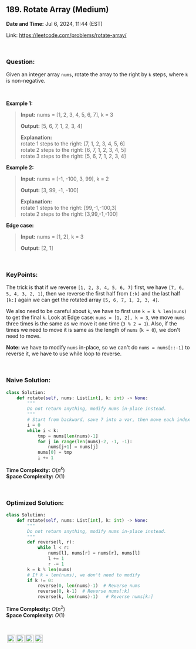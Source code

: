 ## 189. Rotate Array (Medium)
**Date and Time:** Jul 6, 2024, 11:44 (EST)

Link: https://leetcode.com/problems/rotate-array/

<br>

### Question:
Given an integer array `nums`, rotate the array to the right by `k` steps, where `k` is non-negative.

<br>

**Example 1:**
> **Input:** nums = [1, 2, 3, 4, 5, 6, 7], k = 3
> 
> **Output:** [5, 6, 7, 1, 2, 3, 4]
>
> **Explanation:** <br>
> rotate 1 steps to the right: [7, 1, 2, 3, 4, 5, 6] <br>
> rotate 2 steps to the right: [6, 7, 1, 2, 3, 4, 5] <br>
> rotate 3 steps to the right: [5, 6, 7, 1, 2, 3, 4]

**Example 2:**
> **Input:** nums = [-1, -100, 3, 99], k = 2
> 
> **Output:** [3, 99, -1, -100]
>
> **Explanation:** <br>
> rotate 1 steps to the right: [99,-1,-100,3] <br>
> rotate 2 steps to the right: [3,99,-1,-100]

**Edge case:**
> **Input:** nums = [1, 2], k = 3
>
> **Output:** [2, 1]

<br>

### KeyPoints: 
The trick is that if we reverse `[1, 2, 3, 4, 5, 6, 7]` first, we have `[7, 6, 5, 4, 3, 2, 1]`, then we reverse the first half from `[:k]` and the last half `[k:]` again we can get the rotated array `[5, 6, 7, 1, 2, 3, 4]`.

We also need to be careful about `k`, we have to first use `k = k % len(nuns)` to get the final `k`. Look at Edge case: `nums = [1, 2], k = 3`, we move `nums` three times is the same as we move it one time (`3 % 2 = 1`). Also, if the times we need to move it is same as the length of `nums` (`k = 0`), we don't need to move.

**Note:** we have to modify `nums` in-place, so we can't do `nums = nums[::-1]` to reverse it, we have to use while loop to reverse.

<br>

### Naive Solution:
```python
class Solution:
    def rotate(self, nums: List[int], k: int) -> None:
        """
        Do not return anything, modify nums in-place instead.
        """
        # Start from backward, save 7 into a var, then move each index right by 1, finally the last element in backward can be replaced with 7.
        i = 0
        while i < k:
            tmp = nums[len(nums)-1]
            for j in range(len(nums)-2, -1, -1):
                nums[j+1] = nums[j]
            nums[0] = tmp
            i += 1
```
**Time Complexity:** $O(n^k)$ <br>
**Space Complexity:** $O(1)$

<br>

### Optimized Solution:
```python
class Solution:
    def rotate(self, nums: List[int], k: int) -> None:
        """
        Do not return anything, modify nums in-place instead.
        """
        def reverse(l, r):
            while l < r:
                nums[l], nums[r] = nums[r], nums[l]
                l += 1
                r -= 1
        k = k % len(nums)
        # If k = len(nums), we don't need to modify
        if k != 0:
            reverse(0, len(nums)-1)  # Reverse nums
            reverse(0, k-1)  # Reverse nums[:k]
            reverse(k, len(nums)-1)   # Reverse nums[k:]
```
**Time Complexity:** $O(n^2)$ <br>
**Space Complexity:** $O(1)$

<br>

<img style="height:22px!important;margin-left:3px;vertical-align:text-bottom;" src="https://mirrors.creativecommons.org/presskit/icons/cc.svg?ref=chooser-v1" alt="CC BY-NC-SA" title="CC BY-NC-SA"><img style="height:22px!important;margin-left:3px;vertical-align:text-bottom;" src="https://mirrors.creativecommons.org/presskit/icons/by.svg?ref=chooser-v1" alt="BY: credit must be given to the creator" title="BY: credit must be given to the creator"><img style="height:22px!important;margin-left:3px;vertical-align:text-bottom;" src="https://mirrors.creativecommons.org/presskit/icons/nc.svg?ref=chooser-v1" alt="NC: Only noncommercial uses of the work are permitted" title="NC: Only noncommercial uses of the work are permitted"><img style="height:22px!important;margin-left:3px;vertical-align:text-bottom;" src="https://mirrors.creativecommons.org/presskit/icons/sa.svg?ref=chooser-v1" alt="SA: Adaptations must be shared under the same terms" title="SA: Adaptations must be shared under the same terms">